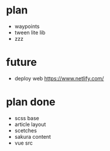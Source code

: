# plan

- waypoints
- tween lite lib
- zzz

# future

- deploy web https://www.netlify.com/

# plan done

- scss base
- article layout
- scetches
- sakura content
- vue src
